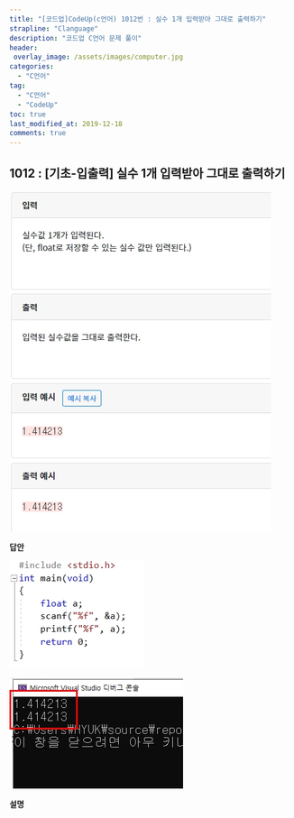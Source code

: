 ```yaml
---
title: "[코드업]CodeUp(c언어) 1012번 : 실수 1개 입력받아 그대로 출력하기"
strapline: "Clanguage"
description: "코드업 C언어 문제 풀이"
header:
 overlay_image: /assets/images/computer.jpg
categories:
  - "C언어"
tag:
  - "C언어"
  - "CodeUp"
toc: true
last_modified_at: 2019-12-18
comments: true
---
```


## 1012 : [기초-입출력] 실수 1개 입력받아 그대로 출력하기

![c1012](/assets/images/c1012.jpg)

**답안**<br>

![c1012](/assets/images/c1012-2.jpg)

![c1012](/assets/images/c1012-1.jpg)

**설명**





